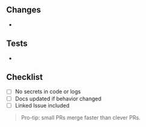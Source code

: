 ## Changes
-

## Tests
-

## Checklist
- [ ] No secrets in code or logs
- [ ] Docs updated if behavior changed
- [ ] Linked Issue included

> Pro-tip: small PRs merge faster than clever PRs.